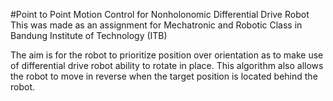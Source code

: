 #Point to Point Motion Control for Nonholonomic Differential Drive Robot
This was made as an assignment for Mechatronic and Robotic Class in Bandung Institute of Technology (ITB)

The aim is for the robot to prioritize position over orientation as to make use of differential drive robot ability to rotate in place. This algorithm also allows the robot to move in reverse when the target position is located behind the robot.
